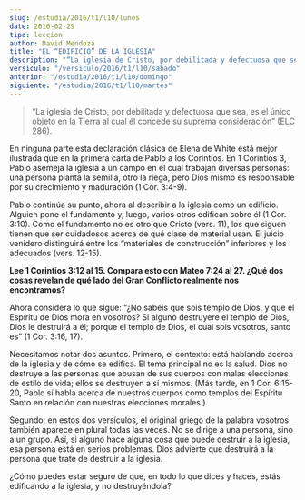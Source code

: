 ```yaml
---
slug: /estudia/2016/t1/l10/lunes
date: 2016-02-29
tipo: leccion
author: David Mendoza
title: "EL “EDIFICIO” DE LA IGLESIA"
description: "“La iglesia de Cristo, por debilitada y defectuosa que sea, es el único objeto  en la Tierra al cual él concede su suprema consideración”"
versiculo: "/versiculo/2016/t1/l10/sabado"
anterior: "/estudia/2016/t1/l10/domingo"
siguiente: "/estudia/2016/t1/l10/martes"
---
```


> “La iglesia de Cristo, por debilitada y defectuosa que sea, es el único objeto en la Tierra al cual él concede su suprema consideración” (ELC 286).

En ninguna parte esta declaración clásica de Elena de White está mejor ilustrada que en la primera carta de Pablo a los Corintios. En 1 Corintios 3, Pablo asemeja la iglesia a un campo en el cual trabajan diversas personas: una persona planta la semilla, otro la riega, pero Dios mismo es responsable por su crecimiento y maduración (1 Cor. 3:4-9).

Pablo continúa su punto, ahora al describir a la iglesia como un edificio. Alguien pone el fundamento y, luego, varios otros edifican sobre él (1 Cor. 3:10). Como el fundamento no es otro que Cristo (vers. 11), los que siguen tienen que ser cuidadosos acerca de qué clase de material usan. El juicio venidero distinguirá entre los “materiales de construcción” inferiores y los adecuados (vers. 12-15).

**Lee 1 Corintios 3:12 al 15. Compara esto con Mateo 7:24 al 27. ¿Qué dos cosas revelan de qué lado del Gran Conflicto realmente nos encontramos?**

Ahora considera lo que sigue: “¿No sabéis que sois templo de Dios, y que el Espíritu de Dios mora en vosotros? Si alguno destruyere el templo de Dios, Dios le destruirá a él; porque el templo de Dios, el cual sois vosotros, santo es” (1 Cor. 3:16, 17).

Necesitamos notar dos asuntos. Primero, el contexto: está hablando acerca de la iglesia y de cómo se edifica. El tema principal no es la salud. Dios no destruye a las personas que abusan de sus cuerpos con malas elecciones de estilo de vida; ellos se destruyen a sí mismos. (Más tarde, en 1 Cor. 6:15-20, Pablo sí habla acerca de nuestros cuerpos como templos del Espíritu Santo en relación con nuestras elecciones morales.)

Segundo: en estos dos versículos, el original griego de la palabra vosotros también aparece en plural todas las veces. No se dirige a una persona, sino a un grupo. Así, si alguno hace alguna cosa que puede destruir a la iglesia, esa persona está en serios problemas. Dios advierte que destruirá a la persona que trate de destruir a la iglesia.

¿Cómo puedes estar seguro de que, en todo lo que dices y haces, estás edificando a la iglesia, y no destruyéndola?
